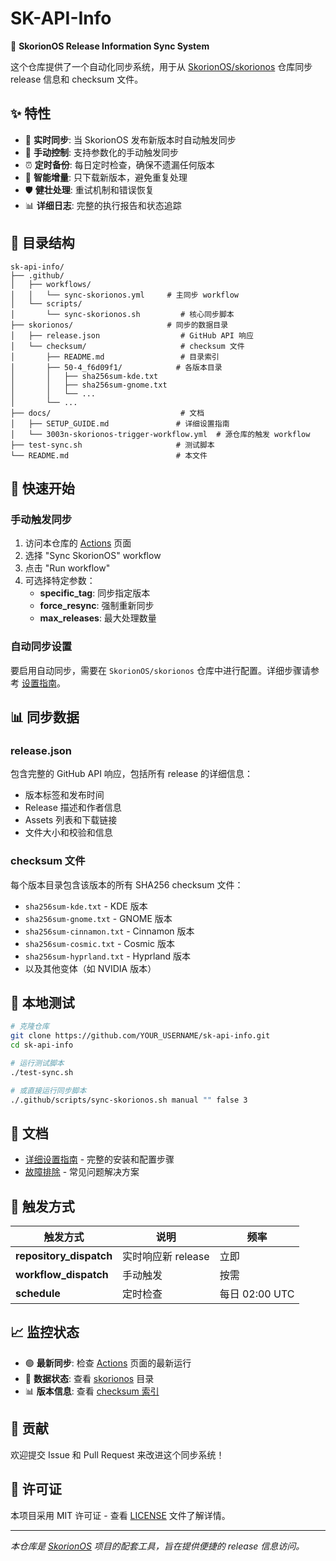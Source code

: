 # SK-API-Info

🚀 **SkorionOS Release Information Sync System**

这个仓库提供了一个自动化同步系统，用于从 [SkorionOS/skorionos](https://github.com/SkorionOS/skorionos) 仓库同步 release 信息和 checksum 文件。

## ✨ 特性

- 🔄 **实时同步**: 当 SkorionOS 发布新版本时自动触发同步
- 🎯 **手动控制**: 支持参数化的手动触发同步
- ⏰ **定时备份**: 每日定时检查，确保不遗漏任何版本
- 📁 **智能增量**: 只下载新版本，避免重复处理
- 🛡️ **健壮处理**: 重试机制和错误恢复
- 📊 **详细日志**: 完整的执行报告和状态追踪

## 📂 目录结构

```
sk-api-info/
├── .github/
│   ├── workflows/
│   │   └── sync-skorionos.yml     # 主同步 workflow
│   └── scripts/
│       └── sync-skorionos.sh         # 核心同步脚本
├── skorionos/                     # 同步的数据目录
│   ├── release.json                  # GitHub API 响应
│   └── checksum/                     # checksum 文件
│       ├── README.md                 # 目录索引
│       ├── 50-4_f6d09f1/            # 各版本目录
│       │   ├── sha256sum-kde.txt
│       │   ├── sha256sum-gnome.txt
│       │   └── ...
│       └── ...
├── docs/                             # 文档
│   ├── SETUP_GUIDE.md               # 详细设置指南
│   └── 3003n-skorionos-trigger-workflow.yml  # 源仓库的触发 workflow
├── test-sync.sh                     # 测试脚本
└── README.md                        # 本文件
```

## 🚀 快速开始

### 手动触发同步

1. 访问本仓库的 [Actions](../../actions) 页面
2. 选择 "Sync SkorionOS" workflow
3. 点击 "Run workflow"
4. 可选择特定参数：
   - **specific_tag**: 同步指定版本
   - **force_resync**: 强制重新同步
   - **max_releases**: 最大处理数量

### 自动同步设置

要启用自动同步，需要在 `SkorionOS/skorionos` 仓库中进行配置。详细步骤请参考 [设置指南](docs/SETUP_GUIDE.md)。

## 📊 同步数据

### release.json

包含完整的 GitHub API 响应，包括所有 release 的详细信息：
- 版本标签和发布时间
- Release 描述和作者信息
- Assets 列表和下载链接
- 文件大小和校验和信息

### checksum 文件

每个版本目录包含该版本的所有 SHA256 checksum 文件：
- `sha256sum-kde.txt` - KDE 版本
- `sha256sum-gnome.txt` - GNOME 版本
- `sha256sum-cinnamon.txt` - Cinnamon 版本
- `sha256sum-cosmic.txt` - Cosmic 版本
- `sha256sum-hyprland.txt` - Hyprland 版本
- 以及其他变体（如 NVIDIA 版本）

## 🔧 本地测试

```bash
# 克隆仓库
git clone https://github.com/YOUR_USERNAME/sk-api-info.git
cd sk-api-info

# 运行测试脚本
./test-sync.sh

# 或直接运行同步脚本
./.github/scripts/sync-skorionos.sh manual "" false 3
```

## 📖 文档

- [详细设置指南](docs/SETUP_GUIDE.md) - 完整的安装和配置步骤
- [故障排除](docs/SETUP_GUIDE.md#🔧-故障排除) - 常见问题解决方案

## 🔄 触发方式

| 触发方式 | 说明 | 频率 |
|---------|------|------|
| **repository_dispatch** | 实时响应新 release | 立即 |
| **workflow_dispatch** | 手动触发 | 按需 |
| **schedule** | 定时检查 | 每日 02:00 UTC |

## 📈 监控状态

- 🟢 **最新同步**: 检查 [Actions](../../actions) 页面的最新运行
- 📁 **数据状态**: 查看 [skorionos](skorionos/) 目录
- 📊 **版本信息**: 查看 [checksum 索引](skorionos/checksum/README.md)

## 🤝 贡献

欢迎提交 Issue 和 Pull Request 来改进这个同步系统！

## 📄 许可证

本项目采用 MIT 许可证 - 查看 [LICENSE](LICENSE) 文件了解详情。

---

*本仓库是 [SkorionOS](https://github.com/SkorionOS/skorionos) 项目的配套工具，旨在提供便捷的 release 信息访问。*